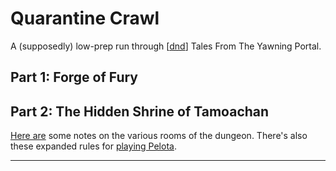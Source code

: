 # Quarantine Crawl

A (supposedly) low-prep run through [[dnd]] Tales From The Yawning Portal.

## Part 1: Forge of Fury

## Part 2: The Hidden Shrine of Tamoachan

[Here are][shrine-gm-notes] some notes on the various rooms of the dungeon.
There's also these expanded rules for [playing Pelota][pelota].

---
[shrine-gm-notes]: https://chaoticneutraldm.com/2019/04/25/hidden-shrine-of-tamoachan/
[pelota]: https://chaoticneutraldm.com/2020/01/31/playing-pelota-in-the-hidden-shrine-of-tamoachan/

[//begin]: # "Autogenerated link references for markdown compatibility"
[dnd]: dnd "DnD"
[//end]: # "Autogenerated link references"